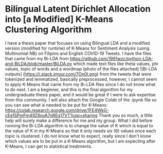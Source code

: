 
# Bilingual Latent Dirichlet Allocation into [a Modified] K-Means Clustering Algorithm

I have a thesis paper that focuses on using Bilingual LDA and a modified version (modified for runtime) of K-Means for Sentiment Analysis (using Multinomial NB) on Filipino and English COVID-19 Tweets.
I have the files that came from my Bi-LDA from https://github.com/1991wzc/python-LDA-and-BiLDA/blob/master/BiLDA.py which made text files like theta values, phi values, topic of words and a wordmap (photo of the files attached) ![Bi-LDA outputs] (https://i.stack.imgur.com/7On0l.png) from the tweets that were tokenized and lemmatized, basically preprocessed, however, I cannot seem to apply K-Means that came from my Bi-LDA files since I do not know what to do next.
I am a beginner, and this is the final algorithm for my undergraduate thesis paper, and it would be great if I were to ask expertise from this community.
I will also attach the Google Colab of the .ipynb file so you can see what is needed to be put for K-Means:
https://colab.research.google.com/drive/1FE4WkG-cEe1SPmFm49Z6ovA7oREg17VT?usp=sharing
Thank you so much, a little help will surely make a difference for me and my group.
What I did before running the Bi-LDA algorithm is to change the value of K which is equal to the value of K in my K-Means so that it only needs six (6) values once each topic is clustered.
I do not know what to expect, really since I don't know which values are to be put in a K-Means algorithm, but I am expecting after K-Means, I can get to statistical treatments.

        